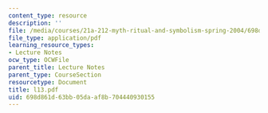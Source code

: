 ```yaml
---
content_type: resource
description: ''
file: /media/courses/21a-212-myth-ritual-and-symbolism-spring-2004/698d861d63bb05daaf8b704440930155_l13.pdf
file_type: application/pdf
learning_resource_types:
- Lecture Notes
ocw_type: OCWFile
parent_title: Lecture Notes
parent_type: CourseSection
resourcetype: Document
title: l13.pdf
uid: 698d861d-63bb-05da-af8b-704440930155
---
```

